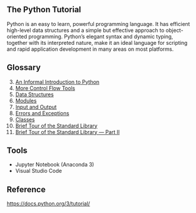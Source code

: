 ## The Python Tutorial

Python is an easy to learn, powerful programming language. It has efficient high-level data structures and a simple but effective approach to object-oriented programming. Python’s elegant syntax and dynamic typing, together with its interpreted nature, make it an ideal language for scripting and rapid application development in many areas on most platforms.

## Glossary

3. [An Informal Introduction to Python](https://docs.python.org/3/tutorial/introduction.html)
4. [More Control Flow Tools](https://docs.python.org/3/tutorial/controlflow.html)
5. [Data Structures](https://docs.python.org/3/tutorial/datastructures.html)
6. [Modules](https://docs.python.org/3/tutorial/modules.html)
7. [Input and Output](https://docs.python.org/3/tutorial/inputoutput.html)
8. [Errors and Exceptions](https://docs.python.org/3/tutorial/errors.html)
9. [Classes](https://docs.python.org/3/tutorial/classes.html)
10. [Brief Tour of the Standard Library](https://docs.python.org/3/tutorial/stdlib.html)
11. [Brief Tour of the Standard Library — Part II](https://docs.python.org/3/tutorial/stdlib2.html)

## Tools

* Jupyter Notebook (Anaconda 3)
* Visual Studio Code

## Reference

https://docs.python.org/3/tutorial/

